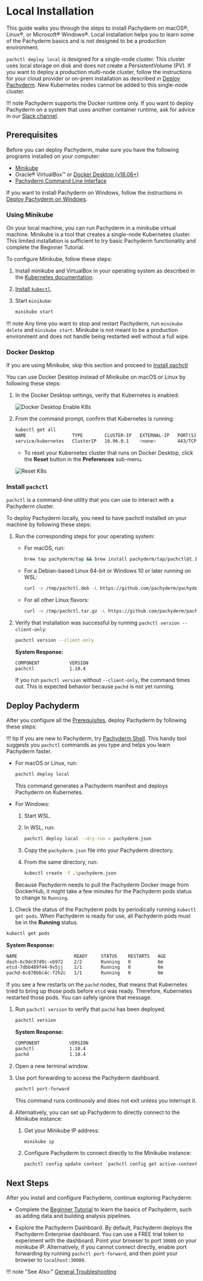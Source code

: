 # Local Installation

This guide walks you through the steps to install Pachyderm on macOS®, Linux®,
or Microsoft® Windows®. Local installation helps you to learn some of the
Pachyderm basics and is not designed to be a production environment.

`pachctl deploy local` is designed for a single-node cluster. This cluster uses
local storage on disk and does not create a PersistentVolume (PV). If you want
to deploy a production multi-node cluster, follow the instructions for your
cloud provider or on-prem installation as described in
[Deploy Pachyderm](../../deploy-manage/deploy/). New Kubernetes nodes cannot be
added to this single-node cluster.

!!! note Pachyderm supports the Docker runtime only. If you want to deploy
Pachyderm on a system that uses another container runtime, ask for advice in our
[Slack channel](http://slack.pachyderm.io/).

## Prerequisites

Before you can deploy Pachyderm, make sure you have the following programs
installed on your computer:

-   [Minikube](#using-minikube)
-   Oracle® VirtualBox™ or [Docker Desktop (v18.06+)](#docker-desktop)
-   [Pachyderm Command Line Interface](#install-pachctl)

If you want to install Pachyderm on Windows, follow the instructions in
[Deploy Pachyderm on Windows](wsl-deploy.md).

### Using Minikube

On your local machine, you can run Pachyderm in a minikube virtual machine.
Minikube is a tool that creates a single-node Kubernetes cluster. This limited
installation is sufficient to try basic Pachyderm functionality and complete the
Beginner Tutorial.

To configure Minikube, follow these steps:

1. Install minikube and VirtualBox in your operating system as described in the
   [Kubernetes documentation](http://kubernetes.io/docs/getting-started-guides/minikube).
1. [Install `kubectl`](https://kubernetes.io/docs/tasks/tools/install-kubectl/).
1. Start `minikube`:

    ```bash
    minikube start
    ```

!!! note Any time you want to stop and restart Pachyderm, run `minikube delete`
and `minikube start`. Minikube is not meant to be a production environment and
does not handle being restarted well without a full wipe.

### Docker Desktop

If you are using Minikube, skip this section and proceed to
[Install pachctl](#install-pachctl)

You can use Docker Desktop instead of Minikube on macOS or Linux by following
these steps:

1. In the Docker Desktop settings, verify that Kubernetes is enabled:

    ![Docker Desktop Enable K8s](../assets/images/Docker_Desktop_Enable_k8s.png)

1. From the command prompt, confirm that Kubernetes is running:

    ```bash
    kubectl get all
    NAME                 TYPE        CLUSTER-IP   EXTERNAL-IP   PORT(S)   AGE
    service/kubernetes   ClusterIP   10.96.0.1    <none>        443/TCP   56d
    ```

    - To reset your Kubernetes cluster that runs on Docker Desktop, click the
      **Reset** button in the **Preferences** sub-menu.

    ![Reset K8s](../assets/images/DFD_Reset_K8s.png)

### Install `pachctl`

`pachctl` is a command-line utility that you can use to interact with a
Pachyderm cluster.

To deploy Pachyderm locally, you need to have pachctl installed on your machine
by following these steps:

1. Run the corresponding steps for your operating system:

    - For macOS, run:

        ```bash
        brew tap pachyderm/tap && brew install pachyderm/tap/pachctl@1.10
        ```

    - For a Debian-based Linux 64-bit or Windows 10 or later running on WSL:

        ```bash
        curl -o /tmp/pachctl.deb -L https://github.com/pachyderm/pachyderm/releases/download/v1.10.4/pachctl_1.10.4_amd64.deb && sudo dpkg -i /tmp/pachctl.deb
        ```

    - For all other Linux flavors:

        ```bash
        curl -o /tmp/pachctl.tar.gz -L https://github.com/pachyderm/pachyderm/releases/download/v1.10.4/pachctl_1.10.4_linux_amd64.tar.gz && tar -xvf /tmp/pachctl.tar.gz -C /tmp && sudo cp /tmp/pachctl_1.10.4_linux_amd64/pachctl /usr/local/bin
        ```

1. Verify that installation was successful by running
   `pachctl version --client-only`:

    ```bash
    pachctl version --client-only
    ```

    **System Response:**

    ```bash
    COMPONENT           VERSION
    pachctl             1.10.4
    ```

    If you run `pachctl version` without `--client-only`, the command times out.
    This is expected behavior because `pachd` is not yet running.

## Deploy Pachyderm

After you configure all the [Prerequisites](#prerequisites), deploy Pachyderm by
following these steps:

!!! tip If you are new to Pachyderm, try
[Pachyderm Shell](../../deploy-manage/manage/pachctl_shell/). This handy tool
suggests you `pachctl` commands as you type and helps you learn Pachyderm
faster.

-   For macOS or Linux, run:

    ```bash
    pachctl deploy local
    ```

    This command generates a Pachyderm manifest and deploys Pachyderm on
    Kubernetes.

-   For Windows:

    1. Start WSL.
    1. In WSL, run:

        ```bash
        pachctl deploy local --dry-run > pachyderm.json
        ```

    1. Copy the `pachyderm.json` file into your Pachyderm directory.
    1. From the same directory, run:

        ```bash
        kubectl create -f .\pachyderm.json
        ```

    Because Pachyderm needs to pull the Pachyderm Docker image from DockerHub,
    it might take a few minutes for the Pachyderm pods status to change to
    `Running`.

1. Check the status of the Pachyderm pods by periodically running
   `kubectl get pods`. When Pachyderm is ready for use, all Pachyderm pods must
   be in the **Running** status.

```bash
kubectl get pods
```

**System Response:**

```bash
NAME                     READY     STATUS    RESTARTS   AGE
dash-6c9dc97d9c-vb972    2/2       Running   0          6m
etcd-7dbb489f44-9v5jj    1/1       Running   0          6m
pachd-6c878bbc4c-f2h2c   1/1       Running   0          6m
```

If you see a few restarts on the `pachd` nodes, that means that Kubernetes tried
to bring up those pods before `etcd` was ready. Therefore, Kubernetes restarted
those pods. You can safely ignore that message.

1. Run `pachctl version` to verify that `pachd` has been deployed.

    ```bash
    pachctl version
    ```

    **System Response:**

    ```bash
    COMPONENT           VERSION
    pachctl             1.10.4
    pachd               1.10.4
    ```

1. Open a new terminal window.

1. Use port forwarding to access the Pachyderm dashboard.

    ```bash
    pachctl port-forward
    ```

    This command runs continuosly and does not exit unless you interrupt it.

1. Alternatively, you can set up Pachyderm to directly connect to the Minikube
   instance:

    1. Get your Minikube IP address:

        ```bash
        minikube ip
        ```

    1. Configure Pachyderm to connect directly to the Minikube instance:

        ```bash
        pachctl config update context `pachctl config get active-context` --pachd-address=`minikube ip`:30650
        ```

## Next Steps

After you install and configure Pachyderm, continue exploring Pachyderm:

-   Complete the [Beginner Tutorial](./beginner_tutorial.md) to learn the basics
    of Pachyderm, such as adding data and building analysis pipelines.

-   Explore the Pachyderm Dashboard. By default, Pachyderm deploys the Pachyderm
    Enterprise dashboard. You can use a FREE trial token to experiment with the
    dashboard. Point your browser to port `30080` on your minikube IP.
    Alternatively, if you cannot connect directly, enable port forwarding by
    running `pachctl port-forward`, and then point your browser to
    `localhost:30080`.

!!! note "See Also:"
[General Troubleshooting](../troubleshooting/general_troubleshooting.md)
